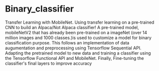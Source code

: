 # Binary_classifier
Transfer Learning with MobileNet. Using transfer learning on a pre-trained CNN to build an Alpaca/Not Alpaca classifier!
A pre-trained model, mobileNetV2 that has already been pre-trained on a imageNet (over 14 million images and 1000 classes.)is used to customize a model for binary classification purpose. This follows an implementation of data augumentation and preprocessing using Tensorflow Sequential API. Adapting the pretrained model to new data and training a classifier using the Tensorflow Functional API and MobileNet. Finally, Fine-tuning the classifier's final layers to improve accuracy
